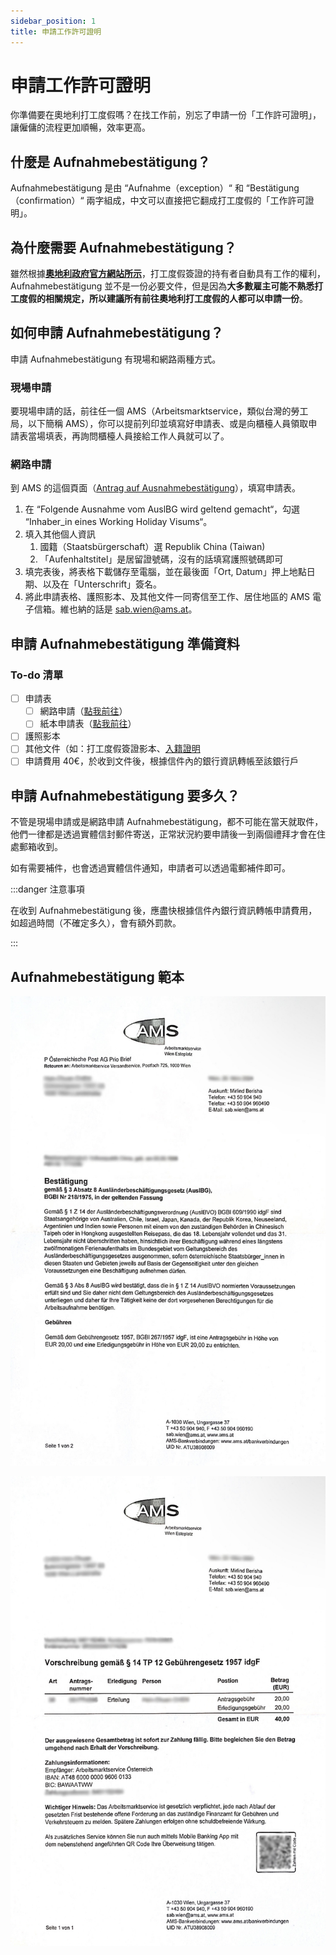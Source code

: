 ```yaml
---
sidebar_position: 1
title: 申請工作許可證明
---
```


# 申請工作許可證明

你準備要在奧地利打工度假嗎？在找工作前，別忘了申請一份「工作許可證明」，讓僱傭的流程更加順暢，效率更高。

## 什麼是 Aufnahmebestätigung？

Aufnahmebestätigung 是由 “Aufnahme（exception）“ 和 “Bestätigung（confirmation）“ 兩字組成，中文可以直接把它翻成打工度假的「工作許可證明」。

## 為什麼需要 Aufnahmebestätigung？

雖然根據[**奧地利政府官方網站所示**](https://www.bmeia.gv.at/en/travel-stay/entrance-and-residence-in-austria/working-holiday-programmes/working-holiday-visa)，打工度假簽證的持有者自動具有工作的權利， Aufnahmebestätigung 並不是一份必要文件，但是因為**大多數雇主可能不熟悉打工度假的相關規定，所以建議所有前往奧地利打工度假的人都可以申請一份**。

## 如何申請 Aufnahmebestätigung？

申請 Aufnahmebestätigung 有現場和網路兩種方式。

### 現場申請

要現場申請的話，前往任一個 AMS（Arbeitsmarktservice，類似台灣的勞工局，以下簡稱 AMS），你可以提前列印並填寫好申請表、或是向櫃檯人員領取申請表當場填表，再詢問櫃檯人員接給工作人員就可以了。

### 網路申請

到 AMS 的這個頁面（[Antrag auf Ausnahmebestätigung](https://www.formularservice.gv.at/site/fsrv/user/formular.aspx?pid=0e007d0306b14468b6b9531abef7e079&pn=Ba2c6bc1333544c4e979aa27bb126a79d)），填寫申請表。

1. 在 “Folgende Ausnahme vom AuslBG wird geltend gemacht“，勾選 “Inhaber_in eines Working Holiday Visums“。
2. 填入其他個人資訊
   1. 國籍（Staatsbürgerschaft）選 Republik China (Taiwan)
   2. 「Aufenhaltstitel」是居留證號碼，沒有的話填寫護照號碼即可
3. 填完表後，將表格下載儲存至電腦，並在最後面「Ort, Datum」押上地點日期、以及在「Unterschrift」簽名。
4. 將此申請表格、護照影本、及其他文件一同寄信至工作、居住地區的 AMS 電子信箱。維也納的話是 sab.wien@ams.at。

## 申請 Aufnahmebestätigung 準備資料

### To-do 清單

- [ ] 申請表
   - [ ] 網路申請（[點我前往](https://www.formularservice.gv.at/site/fsrv/user/formular.aspx?pid=0e007d0306b14468b6b9531abef7e079&pn=Ba2c6bc1333544c4e979aa27bb126a79d)）
   - [ ] 紙本申請表（[點我前往](https://www.formularservice.gv.at/site/fsrv/Resources/AMS/ABV/FBAS_Antrag_Ausnahme_3_Abs_8.pdf)）
- [ ] 護照影本
- [ ] 其他文件（如：打工度假簽證影本、[入籍證明](/選擇國家/奧地利/奧地利打工度假/２辦理入籍/辦理入籍)
- [ ] 申請費用 40€，於收到文件後，根據信件內的銀行資訊轉帳至該銀行戶

## 申請 Aufnahmebestätigung 要多久？

不管是現場申請或是網路申請 Aufnahmebestätigung，都不可能在當天就取件，他們一律都是透過實體信封郵件寄送，正常狀況約要申請後一到兩個禮拜才會在住處郵箱收到。

如有需要補件，也會透過實體信件通知，申請者可以透過電郵補件即可。

:::danger 注意事項

在收到 Aufnahmebestätigung 後，應盡快根據信件內銀行資訊轉帳申請費用，如超過時間（不確定多久），會有額外罰款。

:::

## Aufnahmebestätigung 範本

![aufnahme-1.jpg](./aufnahme-1.jpg)

![aufnahme-2.jpg](./aufnahme-2.jpg)



